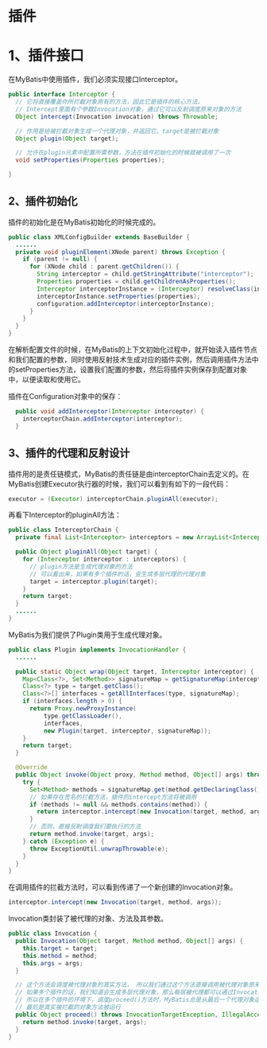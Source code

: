 # 插件
# 1、插件接口
在MyBatis中使用插件，我们必须实现接口Interceptor。
```java
public interface Interceptor {
  // 它将直接覆盖你所拦截对象原有的方法，因此它是插件的核心方法。
  // Intercept里面有个参数Invocation对象，通过它可以反射调度原来对象的方法
  Object intercept(Invocation invocation) throws Throwable;

  // 作用是给被拦截对象生成一个代理对象，并返回它。target是被拦截对象
  Object plugin(Object target);

  // 允许在plugin元素中配置所需参数，方法在插件初始化的时候就被调用了一次
  void setProperties(Properties properties);

}
```

## 2、插件初始化
插件的初始化是在MyBatis初始化的时候完成的。
```java
public class XMLConfigBuilder extends BaseBuilder {
  ......
  private void pluginElement(XNode parent) throws Exception {
    if (parent != null) {
      for (XNode child : parent.getChildren()) {
        String interceptor = child.getStringAttribute("interceptor");
        Properties properties = child.getChildrenAsProperties();
        Interceptor interceptorInstance = (Interceptor) resolveClass(interceptor).newInstance();
        interceptorInstance.setProperties(properties);
        configuration.addInterceptor(interceptorInstance);
      }
    }
  }
}
```
在解析配置文件的时候，在MyBatis的上下文初始化过程中，就开始读入插件节点和我们配置的参数，同时使用反射技术生成对应的插件实例，然后调用插件方法中的setProperties方法，设置我们配置的参数，然后将插件实例保存到配置对象中，以便读取和使用它。

插件在Configuration对象中的保存：
```java
  public void addInterceptor(Interceptor interceptor) {
    interceptorChain.addInterceptor(interceptor);
  }
```

## 3、插件的代理和反射设计
插件用的是责任链模式，MyBatis的责任链是由interceptorChain去定义的。在MyBatis创建Executor执行器的时候，我们可以看到有如下的一段代码：
```java
executor = (Executor) interceptorChain.pluginAll(executor);
```
再看下Interceptor的pluginAll方法：
```java
public class InterceptorChain {
  private final List<Interceptor> interceptors = new ArrayList<Interceptor>();

  public Object pluginAll(Object target) {
    for (Interceptor interceptor : interceptors) {
      // plugin方法是生成代理对象的方法
      // 可以看出来，如果有多个插件的话，会生成多层代理的代理对象
      target = interceptor.plugin(target);
    }
    return target;
  }
  ......
}
```

MyBatis为我们提供了Plugin类用于生成代理对象。
```java
public class Plugin implements InvocationHandler {
  ......

  public static Object wrap(Object target, Interceptor interceptor) {
    Map<Class<?>, Set<Method>> signatureMap = getSignatureMap(interceptor);
    Class<?> type = target.getClass();
    Class<?>[] interfaces = getAllInterfaces(type, signatureMap);
    if (interfaces.length > 0) {
      return Proxy.newProxyInstance(
          type.getClassLoader(),
          interfaces,
          new Plugin(target, interceptor, signatureMap));
    }
    return target;
  }

  @Override
  public Object invoke(Object proxy, Method method, Object[] args) throws Throwable {
    try {
      Set<Method> methods = signatureMap.get(method.getDeclaringClass());
      // 如果存在签名的拦截方法，插件的intercept方法将被调用
      if (methods != null && methods.contains(method)) {
        return interceptor.intercept(new Invocation(target, method, args));
      }
      // 否则，直接反射调度我们要执行的方法
      return method.invoke(target, args);
    } catch (Exception e) {
      throw ExceptionUtil.unwrapThrowable(e);
    }
  }
}
```

在调用插件的拦截方法时，可以看到传递了一个新创建的Invocation对象。
```java
interceptor.intercept(new Invocation(target, method, args));
```
Invocation类封装了被代理的对象、方法及其参数。
```java
public class Invocation {
  public Invocation(Object target, Method method, Object[] args) {
    this.target = target;
    this.method = method;
    this.args = args;
  }

  // 这个方法会调度被代理对象的真实方法， 所以我们通过这个方法直接调用被代理对象原来的方法
  // 如果多个插件的话，我们知道会生成多层代理对象，那么每层被代理都可以通过Invocation调用这个proceed方法，
  // 所以在多个插件的环境下，调度proceed()方法时，MyBatis总是从最后一个代理对象运行到第一个代理对象，
  // 最后是真实被拦截的对象方法被运行
  public Object proceed() throws InvocationTargetException, IllegalAccessException {
    return method.invoke(target, args);
  }
}
```